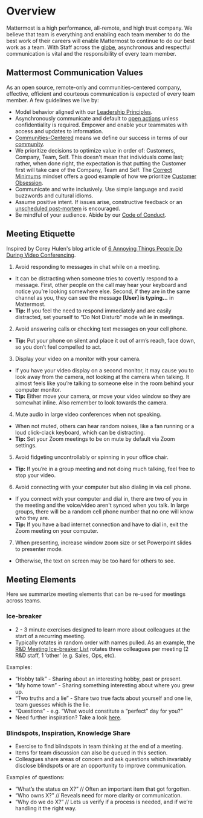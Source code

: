 # Overview

Mattermost is a high performance, all-remote, and high trust company. We believe that team is everything and enabling each team member to do the best work of their careers will enable Mattermost to continue to do our best work as a team. With Staff across the [globe](https://www.google.com/maps/d/u/0/viewer?mid=1mENESkTtAsbfuah6KtRoBLwIjqqJ7Nzv&ll=19.358313530029793%2C-1.00877724999998&z=2), asynchronous and respectful communication is vital and the responsibility of every team member.

## Mattermost Communication Values

As an open source, remote-only and communities-centered company, effective, efficient and courteous communication is expected of every team member. A few guidelines we live by:  

* Model behavior aligned with our [Leadership Principles](https://handbook.mattermost.com/contributors/onboarding/staff-onboarding-guide#leadership-principles).
* Asynchronously communicate and default to [open actions](https://handbook.mattermost.com/company/about-mattermost/list-of-terms#open-actions) unless confidentiality is required. Empower and enable your teammates with access and updates to information. 
* [Communities-Centered](https://handbook.mattermost.com/company/about-mattermost#companyhttps://handbook.mattermost.com/company/about-mattermost#company) means we define our success in terms of our [community](https://handbook.mattermost.com/contributors/contributors/community#mattermost-community). 
 * We prioritize decisions to optimize value in order of: Customers, Company, Team, Self. This doesn't mean that individuals come last; rather, when done right, the expectation is that putting the Customer first will take care of the Company, Team and Self. The [Correct Minimums](https://handbook.mattermost.com/company/about-mattermost/mindsets#correct-minimums-medic-field-surgeon-plastic-surgeon) mindset offers a good example of how we prioritize [Customer Obsession](https://handbook.mattermost.com/company/about-mattermost#leadership-principles).
* Communicate and write inclusively. Use simple language and avoid buzzwords and cultural idioms.
* Assume positive intent. If issues arise, constructive feedback or an [unscheduled post-mortem](https://handbook.mattermost.com/company/how-to-guides-for-staff/how-to-do-a-post-escalation-post-mortem) is encouraged.
* Be mindful of your audience. Abide by our [Code of Conduct](https://handbook.mattermost.com/contributors/mattercon/mattermost-code-of-conduct).

## Meeting Etiquette

Inspired by Corey Hulen's blog article of [6 Annoying Things People Do During Video Conferencing](http://hulen.com/video-conf-peevs/).

1. Avoid responding to messages in chat while on a meeting.
 * It can be distracting when someone tries to covertly respond to a message. First, other people on the call may hear your keyboard and notice you’re looking somewhere else. Second, if they are in the same channel as you, they can see the message **[User] is typing...** in Mattermost.
 * **Tip:** If you feel the need to respond immediately and are easily distracted, set yourself to “Do Not Disturb” mode while in meetings.
2. Avoid answering calls or checking text messages on your cell phone.
 * **Tip:** Put your phone on silent and place it out of arm’s reach, face down, so you don’t feel compelled to act.
3. Display your video on a monitor with your camera.
 * If you have your video display on a second monitor, it may cause you to look away from the camera, not looking at the camera when talking. It almost feels like you’re talking to someone else in the room behind your computer monitor.
 * **Tip:** Either move your camera, or move your video window so they are somewhat inline. Also remember to look towards the camera.
4. Mute audio in large video conferences when not speaking.
  * When not muted, others can hear random noises, like a fan running or a loud click-clack keyboard, which can be distracting.
  * **Tip:** Set your Zoom meetings to be on mute by default via Zoom settings.
5. Avoid fidgeting uncontrollably or spinning in your office chair.
  * **Tip:** If you’re in a group meeting and not doing much talking, feel free to stop your video.
6. Avoid connecting with your computer but also dialing in via cell phone.
  * If you connect with your computer and dial in, there are two of you in the meeting and the voice/video aren't synced when you talk. In large groups, there will be a random cell phone number that no one will know who they are.
  * **Tip:** If you have a bad internet connection and have to dial in, exit the Zoom meeting on your computer.
7. When presenting, increase window zoom size or set Powerpoint slides to presenter mode.
  * Otherwise, the text on screen may be too hard for others to see.

## Meeting Elements

Here we summarize meeting elements that can be re-used for meetings across teams.

### Ice-breaker

* 2 - 3 minute exercises designed to learn more about colleagues at the start of a recurring meeting.
* Typically rotates in random order with names pulled. As an example, the [R&D Meeting Ice-breaker List](https://docs.google.com/spreadsheets/d/1dCgKFdYkaDYd7yzgbK2VcqscZ1Ni5uNnnkZZv63XtOg/edit#gid=0) rotates three colleagues per meeting (2 R&D staff, 1 ‘other’ (e.g. Sales, Ops, etc).

Examples:
 * “Hobby talk” - Sharing about an interesting hobby, past or present.
 * “My home town” - Sharing something interesting about where you grew up.
 * “Two truths and a lie” - Share two true facts about yourself and one lie, team guesses which is the lie.
 * “Questions” - e.g. “What would constitute a “perfect” day for you?”
 * Need further inspiration? Take a look [here](https://medium.com/signal-v-noise/the-25-most-popular-icebreaker-questions-based-on-four-years-of-data-893df9b27531).

### Blindspots, Inspiration, Knowledge Share

* Exercise to find blindspots in team thinking at the end of a meeting.
* Items for team discussion can also be queued in this section.
* Colleagues share areas of concern and ask questions which invariably disclose blindspots or are an opportunity to improve communication.

Examples of questions:
 * “What’s the status on X?” // Often an important item that got forgotten.
 * “Who owns X?” // Reveals need for more clarity or communication.
 * “Why do we do X?” // Lets us verify if a process is needed, and if we’re handling it the right way.
